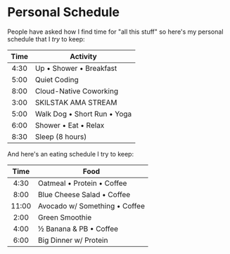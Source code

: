 # Personal Schedule

People have asked how I find time for "all this stuff" so here's my
personal schedule that I *try* to keep:

| Time | Activity |
| :-:  | - |
| 4:30 | Up • Shower • Breakfast 
| 5:00 | Quiet Coding
| 8:00 | Cloud-Native Coworking
| 3:00 | SKILSTAK AMA STREAM
| 5:00 | Walk Dog • Short Run • Yoga
| 6:00 | Shower • Eat • Relax
| 8:30 | Sleep (8 hours)

And here's an eating schedule I try to keep:

| Time  | Food |
| :-:   | - |
| 4:30  | Oatmeal • Protein • Coffee
| 8:00  | Blue Cheese Salad • Coffee
| 11:00 | Avocado w/ Something • Coffee
| 2:00  | Green Smoothie
| 4:00  | ½ Banana & PB • Coffee
| 6:00  | Big Dinner w/ Protein
